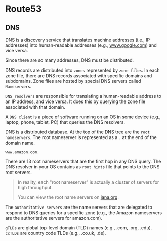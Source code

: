 # Route53

## DNS

DNS is a discovery service that translates machine addresses (i.e., IP addresses) into human-readable addresses (e.g., www.google.com) and vice versa.

Since there are so many addresses, DNS must be distributed.

DNS records are distributed into `zones` represented by `zone files`. In each zone file, there are DNS records associated with specific domains and subdomains. Zone files are hosted by special DNS servers called `Nameservers`.

`DNS resolvers` are responsible for translating a human-readable address to an IP address, and vice versa. It does this by querying the zone file associated with that domain.

A `DNS client` is a piece of software running on an OS in some device (e.g., laptop, phone, tablet, PC) that queries the DNS resolvers.

DNS is a distributed database. At the top of the DNS tree are the `root nameservers`. The root nameserver is represented as a `.` at the end of the domain name.

`www.amazon.com.`

There are 13 root nameservers that are the first hop in any DNS query. The DNS resolver in your OS contains as `root hints` file that points to the DNS root servers.

> In reality, each "root nameserver" is actually a cluster of servers for high throughput.
>
> You can view the root name servers on [iana.org](https://www.iana.org/domains/root/servers).

The `authoritative servers` are the name servers that are delegated to respond to DNS queries for a specific zone (e.g., the Amazon nameservers are the authoritative servers for amazon.com).

`gTLDs` are global top-level domain (TLD) names (e.g., .com, .org, .edu). `ccTLDs` are country code TLDs (e.g., .co.uk, .de).